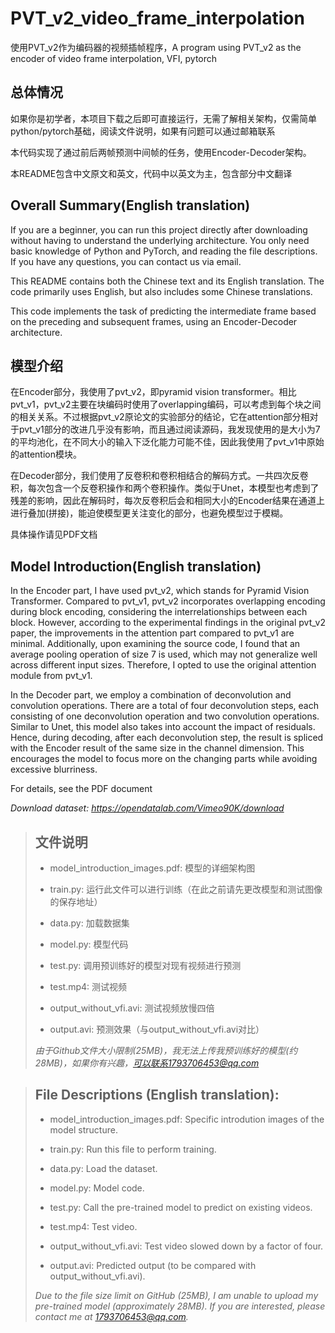 # PVT_v2_video_frame_interpolation
使用PVT_v2作为编码器的视频插帧程序，A program using PVT_v2 as the encoder of video frame interpolation, VFI, pytorch

## 总体情况

如果你是初学者，本项目下载之后即可直接运行，无需了解相关架构，仅需简单python/pytorch基础，阅读文件说明，如果有问题可以通过邮箱联系

本代码实现了通过前后两帧预测中间帧的任务，使用Encoder-Decoder架构。

本README包含中文原文和英文，代码中以英文为主，包含部分中文翻译

## Overall Summary(English translation)

If you are a beginner, you can run this project directly after downloading without having to understand the underlying architecture. You only need basic knowledge of Python and PyTorch, and reading the file descriptions. If you have any questions, you can contact us via email.

This README contains both the Chinese text and its English translation. The code primarily uses English, but also includes some Chinese translations.

This code implements the task of predicting the intermediate frame based on the preceding and subsequent frames, using an Encoder-Decoder architecture.


## 模型介绍

在Encoder部分，我使用了pvt_v2，即pyramid vision transformer。相比pvt_v1，pvt_v2主要在块编码时使用了overlapping编码，可以考虑到每个块之间的相关关系。不过根据pvt_v2原论文的实验部分的结论，它在attention部分相对于pvt_v1部分的改进几乎没有影响，而且通过阅读源码，我发现使用的是大小为7的平均池化，在不同大小的输入下泛化能力可能不佳，因此我使用了pvt_v1中原始的attention模块。

在Decoder部分，我们使用了反卷积和卷积相结合的解码方式。一共四次反卷积，每次包含一个反卷积操作和两个卷积操作。类似于Unet，本模型也考虑到了残差的影响，因此在解码时，每次反卷积后会和相同大小的Encoder结果在通道上进行叠加(拼接)，能迫使模型更关注变化的部分，也避免模型过于模糊。

具体操作请见PDF文档

## Model Introduction(English translation)

In the Encoder part, I have used pvt_v2, which stands for Pyramid Vision Transformer. Compared to pvt_v1, pvt_v2 incorporates overlapping encoding during block encoding, considering the interrelationships between each block. However, according to the experimental findings in the original pvt_v2 paper, the improvements in the attention part compared to pvt_v1 are minimal. Additionally, upon examining the source code, I found that an average pooling operation of size 7 is used, which may not generalize well across different input sizes. Therefore, I opted to use the original attention module from pvt_v1.

In the Decoder part, we employ a combination of deconvolution and convolution operations. There are a total of four deconvolution steps, each consisting of one deconvolution operation and two convolution operations. Similar to Unet, this model also takes into account the impact of residuals. Hence, during decoding, after each deconvolution step, the result is spliced with the Encoder result of the same size in the channel dimension. This encourages the model to focus more on the changing parts while avoiding excessive blurriness.

For details, see the PDF document

*Download dataset: https://opendatalab.com/Vimeo90K/download*

> ## 文件说明
> - model_introduction_images.pdf: 模型的详细架构图
> 
> - train.py: 运行此文件可以进行训练（在此之前请先更改模型和测试图像的保存地址）
> 
> - data.py: 加载数据集
> 
> - model.py: 模型代码
> 
> - test.py: 调用预训练好的模型对现有视频进行预测
> 
> - test.mp4: 测试视频
> 
> - output_without_vfi.avi: 测试视频放慢四倍
> 
> - output.avi: 预测效果（与output_without_vfi.avi对比）
> 
> *由于Github文件大小限制(25MB)，我无法上传我预训练好的模型(约28MB)，如果你有兴趣，可以联系1793706453@qq.com*

> ## File Descriptions (English translation):
> - model_introduction_images.pdf: Specific introdution images of the model structure.
> 
> - train.py: Run this file to perform training.
> 
> - data.py: Load the dataset.
> 
> - model.py: Model code.
> 
> - test.py: Call the pre-trained model to predict on existing videos.
> 
> - test.mp4: Test video.
> 
> - output_without_vfi.avi: Test video slowed down by a factor of four.
> 
> - output.avi: Predicted output (to be compared with output_without_vfi.avi).
> 
> *Due to the file size limit on GitHub (25MB), I am unable to upload my pre-trained model (approximately 28MB). If you are interested, please contact me at 1793706453@qq.com.*
